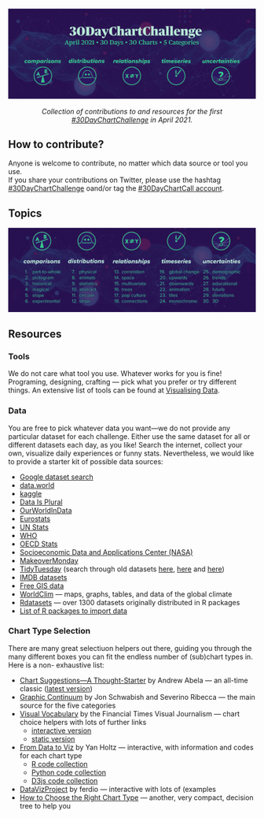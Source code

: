 ![](img/banner.png)

<p align="center"><em>Collection of contributions to and resources for the first <a href="https://twitter.com/30DayChartChall">#30DayChartChallenge</a> in April 2021.</em></p>

## How to contribute?

Anyone is welcome to contribute, no matter which data source or tool you use.  
If you share your contributions on Twitter, please use the hashtag [#30DayChartChallenge](https://twitter.com/search?q=%2330DayChartChallenge) oand/or tag the [#30DayChartCall account](https://twitter.com/30DayChartChall).

## Topics

![](img/topics_ol_blank.png)

## Resources

### Tools

We do not care what tool you use. Whatever works for you is fine! Programing, designing, crafting — pick what you prefer or try different things.  An extensive list of tools can be found at [Visualising Data](https://www.visualisingdata.com/resources/).

### Data

You are free to pick whatever data you want—we do not provide any particular dataset for each challenge. Either use the same dataset for all or different datasets each day, as you like! Search the internet, collect your own, visualize daily experiences or funny stats. Nevertheless, we would like to provide a starter kit of possible data sources:

* [Google dataset search](https://datasetsearch.research.google.com/)
* [data.world](https://data.world/)
* [kaggle](https://www.kaggle.com/datasets)
* [Data Is Plural](https://docs.google.com/spreadsheets/d/1wZhPLMCHKJvwOkP4juclhjFgqIY8fQFMemwKL2c64vk/edit#gid=0)
* [OurWorldInData](https://ourworldindata.org/)
* [Eurostats](https://ec.europa.eu/eurostat)
* [UN Stats](https://unstats.un.org/home/)
* [WHO](https://www.who.int/data/collections)
* [OECD Stats](https://stats.oecd.org/)
* [Socioeconomic Data and Applications Center (NASA)](https://sedac.ciesin.columbia.edu/)
* [MakeoverMonday](https://www.makeovermonday.co.uk/data/)
* [TidyTuesday](https://github.com/rfordatascience/tidytuesday/tree/master/data/2021) (search through old datasets [here](https://github.com/rfordatascience/tidytuesday/tree/master/data/2018), [here](https://github.com/rfordatascience/tidytuesday/tree/master/data/2019) and [here](https://github.com/rfordatascience/tidytuesday/tree/master/data/2020))
* [IMDB datasets](https://www.imdb.com/interfaces/)
* [Free GIS data](http://freegisdata.rtwilson.com/)
* [WorldClim](https://worldclim.org/) — maps, graphs, tables, and data of the global climate
* [Rdatasets](https://vincentarelbundock.github.io/Rdatasets/datasets.html) — over 1300 datasets originally distributed in R packages
* [List of R packages to import data](https://www.computerworld.com/article/3109890/these-r-packages-import-sports-weather-stock-data-and-more.html)

### Chart Type Selection

There are many great selectiuon helpers out there, guiding you through the many different boxes you can fit the endless number of (sub)chart types in. Here is a non-
exhaustive list:

* [Chart Suggestions—A Thought-Starter](http://extremepresentation.com/wp-content/uploads/choosing-a-good-chart-09-1.pdf) by Andrew Abela — an all-time classic ([latest version](https://extremepresentation.typepad.com/files/chart-chooser-2020.pdf))
* [Graphic Continuum](https://policyviz.com/2014/09/09/graphic-continuum/) by Jon Schwabish and Severino Ribecca — the main source for the five categories
* [Visual Vocabulary](https://github.com/ft-interactive/chart-doctor/tree/master/visual-vocabulary) by the Financial Times Visual Journalism  — chart choice helpers with lots of further links
  + [interactive version](https://www.ft.com/chart-doctor) 
  + [static version](https://raw.githubusercontent.com/ft-interactive/chart-doctor/master/visual-vocabulary/poster.png)
* [From Data to Viz](https://www.data-to-viz.com/) by Yan Holtz — interactive, with information and codes for each chart type
  + [R code collection](https://www.r-graph-gallery.com/)
  + [Python code collection](https://www.python-graph-gallery.com/)
  + [D3js code collection](https://www.d3-graph-gallery.com/)
* [DataVizProject](https://datavizproject.com/) by ferdio — interactive with lots of (examples
* [How to Choose the Right Chart Type](https://activewizards.com/blog/how-to-choose-the-right-chart-type-infographic/) — another, very compact, decision tree to help you
